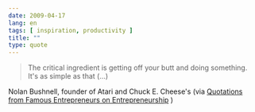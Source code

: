 ```yaml
---
date: 2009-04-17
lang: en
tags: [ inspiration, productivity ]
title: ""
type: quote
---
```


> The critical ingredient is getting off your butt and doing something.
> It's as simple as that (...)

Nolan Bushnell, founder of Atari and Chuck E. Cheese's (via [Quotations
from Famous Entrepreneurs on
Entrepreneurship](http://entrepreneurs.about.com/od/famousentrepreneurs/a/quotations.htm)
)

